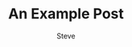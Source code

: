---
title: "An Example Post"
date_published: "2025-04-20"
author: Steve
tags: [technology]
status: published
---